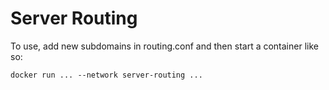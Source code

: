 # Server Routing

To use, add new subdomains in routing.conf and then start a container like so:

```
docker run ... --network server-routing ...
```
